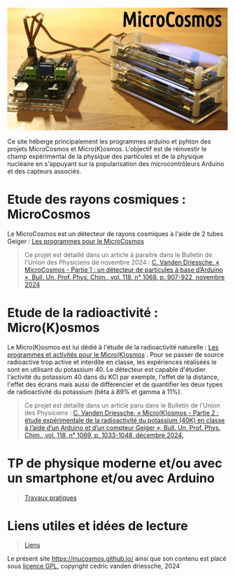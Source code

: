![microcosmos](/microcosmos.jpg) 

Ce site héberge principalement les programmes arduino et pyhton des projets MicroCosmos et Micro(K)osmos. L'objectif est de réinvestir le champ expérimental de la physique des particules et de la physique nucléaire en s'appuyant sur la popularisation des microcontrôleurs Arduino et des capteurs associés.

# Etude des rayons cosmiques : MicroCosmos
Le MicroCosmos est un détecteur de rayons cosmiques à l'aide de 2 tubes Geiger : [Les programmes pour le MicroCosmos](/1microcosmos.md)
> Ce projet est détaillé dans un article à paraitre dans le Bulletin de l'Union des Physiciens de novembre 2024 : [C. Vanden Driessche, « MicroCosmos - Partie 1 : un détecteur de particules à base d’Arduino », Bull. Un. Prof. Phys. Chim., vol. 118, n° 1068, p. 907-922, novembre 2024](https://bupdoc.udppc.asso.fr/index.php)

# Etude de la radioactivité : Micro(K)osmos
Le Micro(K)osmos est lui dédié à l'étude de la radioactivité naturelle : [Les programmes et activités pour le Micro(K)osmos](/2microkosmos.md) . Pour se passer de source radioactive trop active et interdite en classe, les expériences réalisées le sont en utilisant du potassium 40. Le détecteur est capable d'étudier l'activité du potassium 40 dans du KCl par exemple, l'effet de la distance, l'effet des écrans mais aussi de différencier et de quantifier les deux types de radioactivité du potassium (bêta à 89% et gamma à 11%).
> Ce projet est détaillé dans un article paru dans le Bulletin de l'Union des Physiciens : [C. Vanden Driessche, « Micro(K)osmos - Partie 2 : étude expérimentale de la radioactivité du potassium (40K) en classe à l’aide d’un Arduino et d’un compteur Geiger », Bull. Un. Prof. Phys. Chim., vol. 118, n° 1069, p. 1033-1048, décembre 2024.](https://bupdoc.udppc.asso.fr/index.php)

# TP de physique moderne et/ou avec un smartphone et/ou avec Arduino
>[Travaux pratiques](tpmoderne.md)

# Liens utiles et idées de lecture
>  [Liens](liens.md)


Le présent site https://mucosmos.github.io/ ainsi que son contenu est placé sous [licence GPL](/GNU-GPL.md), copyright cedric vanden driessche, 2024
